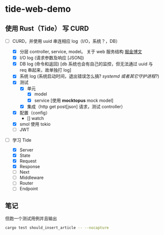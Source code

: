 # tide-web-demo

## 使用 Rust（Tide） 写 CURD

- [ ] CURD，并使用 uuid 串连相应 log（I/O，系统？，DB）

  - [x] 分层 controller, service, model。 关于 web 服务结构 [掘金博文](https://juejin.im/post/5b44e62e6fb9a04fc030f216)
  - [x] I/O log (请求参数及响应 [JSON])
  - [x] DB log (命令和返回) [db 系统也会有自己的监控，但无法通过 uuid 与 req 串起来，故单独打 log]
  - [x] 系统 log (系统启动时间，退出错误怎么搞? _systemd 或者其它守护进程?_)
  - [x] 测试
    - [x] 单元
      - [x] model
      - [x] service [使用 **mocktopus** mock model]
    - [x] 集成（http get post[json] 请求，测试 controller）
  - [x] 配置（config）
    - [] watch
  - [x] smol 使用 tokio
  - [ ] JWT

- [ ] 学习 Tide
  - [x] Server
  - [x] State
  - [x] Request
  - [x] Response
  - [ ] Next
  - [ ] Middleware
  - [ ] Router
  - [ ] Endpoint

## 笔记

但跑一个测试用例并且输出

```bash
cargo test should_insert_article -- --nocapture
```
